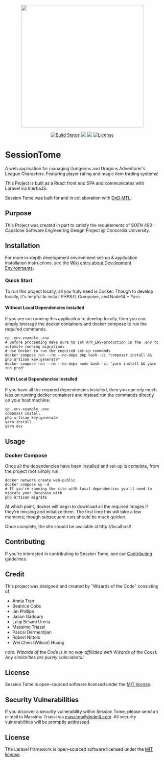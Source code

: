 <p align="center"><a href="https://laravel.com" target="_blank"><img src="https://raw.githubusercontent.com/laravel/art/master/logo-lockup/5%20SVG/2%20CMYK/1%20Full%20Color/laravel-logolockup-cmyk-red.svg" width="400"></a></p>

<p align="center">
<a href="https://github.com/DnD-Montreal/session-tome/actions"><img src="https://github.com/DnD-Montreal/session-tome/actions/workflows/test-suite.yml/badge.svg?" alt="Build Status"></a>
<a href="https://codeclimate.com/github/DnD-Montreal/session-tome/maintainability"><img src="https://api.codeclimate.com/v1/badges/17607964d06fb417aa4a/maintainability" /></a>
<a href="https://codeclimate.com/github/DnD-Montreal/session-tome/test_coverage"><img src="https://api.codeclimate.com/v1/badges/17607964d06fb417aa4a/test_coverage" /></a>
<a href="https://github.com/DnD-Montreal/session-tome"><img src="https://img.shields.io/badge/License-MIT-green" alt="License"></a>
</p>

# SessionTome
A web application for managing Dungeons and Dragons Adventurer's League Characters. Featuring player rating and magic item trading systems!

This Project is built as a React front end SPA and communicates with Laravel via InertiaJS.

Session Tome was built for and in collaboration with [DnD MTL](dndmtl.com).

## Purpose
This Project was created in part to satisfy the requirements of SOEN 490: Capstone Software Engineering Design Project @
Concordia University.

## Installation
For more in-depth development environment set-up & application installation instructions, see the [Wiki entry about Development Environments](https://github.com/DnD-Montreal/session-tome/wiki/Development-Environment).

### Quick Start
To run this project locally, all you truly need is Docker. Though to develop locally, it's helpful to install PHP8.0, Composer, and Node14 + Yarn.

#### Without Local Dependencies Installed
If you are not running this application to develop locally, then you can simply leverage the docker containers and docker compose to run the required commands.

```shell
cp .env.example .env
# Before proceeding make sure to set APP_ENV=production in the .env to automate running migrations
# use Docker to run the required set-up commands
docker compose run --rm --no-deps php bash -ci "composer install && php artisan key:generate"
docker compose run --rm --no-deps node bash -ci 'yarn install && yarn run prod'
```

#### With Local Dependencies Installed
If you have all the required dependencies installed, then you can rely much less on running docker containers and instead run the commands directly on your host machine.

```shell
cp .env.example .env
composer install
php artisan key:generate
yarn install
yarn dev
```


## Usage

### Docker Compose
Once all the dependencies have been installed and set-up is complete, from the project root simply run:

```shell
docker network create web-public
docker compose up -d
# If you're running the site with local dependencies you'll need to migrate your database with
php artisan migrate
```

At which point, docker will begin to download all the required images if they're missing and initialize them. The first time this will take a few moments; though subsequent runs should be much quicker.

Once complete, the site should be available at http://localhost!

## Contributing
If you're interested in contributing to Session Tome, see our [Contributing](https://github.com/DnD-Montreal/session-tome/blob/main/CONTRIBUTING.md) guidelines.

## Credit

This project was designed and created by "Wizards of the Code" consisting of:
- Annie Tran
- Beatrice Cobo
- Ian Phillips
- Jason Gadoury
- Luigi Besani Urena
- Massimo Triassi
- Pascal Dermerdjian
- Robert Nittolo
- Wei Chen (Wilson) Huang

_note: Wizards of the Code is in no way affiliated with Wizards of the Coast. Any similarities are purely coincidental._

## License

Session Tome is open-sourced software licensed under the [MIT license](https://opensource.org/licenses/MIT).

## Security Vulnerabilities

If you discover a security vulnerability within Session Tome, please send an e-mail to Massimo Triassi via [massimo@dndmtl.com](mailto:massimo@dndmtl.com). All security vulnerabilities will be promptly addressed.

## License

The Laravel framework is open-sourced software licensed under the [MIT license](https://opensource.org/licenses/MIT).
